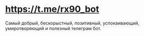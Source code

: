 # https://t.me/rx90_bot

Самый добрый, бескорыстный, позитивный, успокаивающий, умиротворяющий и полезный телеграм бот.
